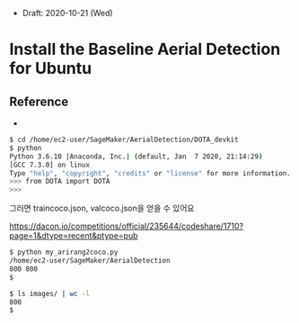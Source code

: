 * Draft: 2020-10-21 (Wed)

# Install the Baseline Aerial Detection for Ubuntu

## Reference

* 



```bash
$ cd /home/ec2-user/SageMaker/AerialDetection/DOTA_devkit
$ python
Python 3.6.10 |Anaconda, Inc.| (default, Jan  7 2020, 21:14:29) 
[GCC 7.3.0] on linux
Type "help", "copyright", "credits" or "license" for more information.
>>> from DOTA import DOTA
>>> 
```

그러면 traincoco.json, valcoco.json을 얻을 수 있어요

https://dacon.io/competitions/official/235644/codeshare/1710?page=1&dtype=recent&ptype=pub

```bash
$ python my_arirang2coco.py 
/home/ec2-user/SageMaker/AerialDetection
800 800
$
```



```bash
$ ls images/ | wc -l
800
$
```

